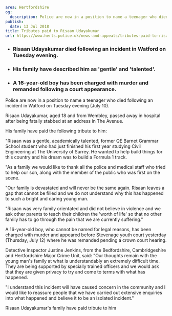 ```yaml
area: Hertfordshire
og:
  description: Police are now in a position to name a teenager who died following an incident in Watford on Tuesday evening (July 10).
publish:
  date: 13 Jul 2018
title: Tributes paid to Risaan Udayakumar
url: https://www.herts.police.uk/news-and-appeals/tributes-paid-to-risaan-udayakumar-0520c
```

* ### Risaan Udayakumar died following an incident in Watford on Tuesday evening.

 * ### His family have described him as 'gentle' and 'talented'.

 * ### A 16-year-old boy has been charged with murder and remanded following a court appearance.

Police are now in a position to name a teenager who died following an incident in Watford on Tuesday evening (July 10).

Risaan Udayakumar, aged 18 and from Wembley, passed away in hospital after being fatally stabbed at an address in The Avenue.

His family have paid the following tribute to him:

"Risaan was a gentle, academically talented, former QE Barnet Grammar School student who had just finished his first year studying Civil Engineering at The University of Surrey. He wanted to help build things for this country and his dream was to build a Formula 1 track.

"As a family we would like to thank all the police and medical staff who tried to help our son, along with the member of the public who was first on the scene.

"Our family is devastated and will never be the same again. Risaan leaves a gap that cannot be filled and we do not understand why this has happened to such a bright and caring young man.

"Risaan was very family orientated and did not believe in violence and we ask other parents to teach their children the 'worth of life' so that no other family has to go through the pain that we are currently suffering."

A 16-year-old boy, who cannot be named for legal reasons, has been charged with murder and appeared before Stevenage youth court yesterday (Thursday, July 12) where he was remanded pending a crown court hearing.

Detective Inspector Justine Jenkins, from the Bedfordshire, Cambridgeshire and Hertfordshire Major Crime Unit, said: "Our thoughts remain with the young man's family at what is understandably an extremely difficult time. They are being supported by specially trained officers and we would ask that they are given privacy to try and come to terms with what has happened.

"I understand this incident will have caused concern in the community and I would like to reassure people that we have carried out extensive enquiries into what happened and believe it to be an isolated incident."

Risaan Udayakumar's family have paid tribute to him

